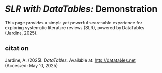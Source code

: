 # <i>SLR with DataTables:</i> Demonstration

This page provides a simple yet powerful searchable experience for exploring systematic literature reviews (SLR), powered by DataTables (Jardine, 2025).

## citation

Jardine, A.  (2025).  <i>DataTables.</i>  Available at: <a href="http://datatables.net">http://datatables.net</a> (Accessed: May 10, 2025)
